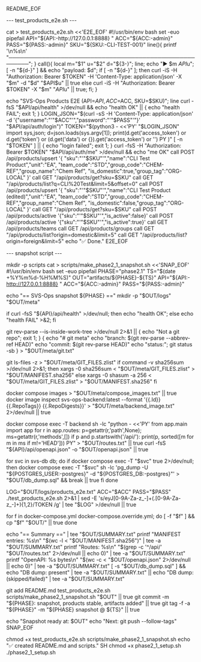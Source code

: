 README_EOF

--- test_products_e2e.sh ---

cat > test_products_e2e.sh <<'E2E_EOF'
#!/usr/bin/env bash
set -euo pipefail
API="${API:-http://127.0.0.1:8888}
"
ACC="${ACC:-admin}"
PASS="${PASS:-admin}"
SKU="${SKU:-CLI-TEST-001}"
line(){ printf '\n%s\n' "────────────────────────────────────────────────────────"; }
call(){ local m="$1" u="$2" d="${3-}"; line; echo "▶ $m $API$u"; [ -n "${d-}" ] && echo "payload: $d";
if [ -n "${d-}" ]; then curl -iS -H "Authorization: Bearer $TOKEN" -H 'Content-Type: application/json' -X "$m" -d "$d" "$API$u" || true
else curl -iS -H "Authorization: Bearer $TOKEN" -X "$m" "$API$u" || true; fi; }

echo "SVS-Ops Products E2E (API=$API, ACC=$ACC, SKU=$SKU)"; line
curl -fsS "$API/api/health" >/dev/null && echo "health OK" || { echo "health FAIL"; exit 1; }
LOGIN_JSON="$(curl -sS -H 'Content-Type: application/json' -d '{"username":"'"$ACC"'","password":"'"$PASS"'"}' "$API/api/auth/login")"
TOKEN="$(python3 - <<'PY' "$LOGIN_JSON"
import sys,json; d=json.loads(sys.argv[1]); print(d.get('access_token') or d.get('token') or (d.get('data') or {}).get('access_token') or '')
PY
)"
[ -n "$TOKEN" ] || { echo "login failed"; exit 1; }
curl -fsS -H "Authorization: Bearer $TOKEN" "$API/api/auth/me" >/dev/null && echo "me OK"
call POST /api/products/upsert '{
"sku":"'"$SKU"'","name":"CLI Test Product","unit":"EA",
"team_code":"STD","group_code":"CHEM-REF","group_name":"Chem Ref",
"is_domestic":true,"group_tag":"ORG-LOCAL"
}'
call GET "/api/products/get?sku=$SKU"
call GET "/api/products/list?q=CLI%20Test&limit=5&offset=0"
call POST /api/products/upsert '{
"sku":"'"$SKU"'","name":"CLI Test Product (edited)","unit":"EA",
"team_code":"STD","group_code":"CHEM-REF","group_name":"Chem Ref",
"is_domestic":false,"group_tag":"ORG-LOCAL"
}'
call GET "/api/products/get?sku=$SKU"
call POST /api/products/active '{"sku":"'"$SKU"'","is_active":false}'
call POST /api/products/active '{"sku":"'"$SKU"'","is_active":true}'
call GET /api/products/teams
call GET /api/products/groups
call GET "/api/products/list?origin=domestic&limit=5"
call GET "/api/products/list?origin=foreign&limit=5"
echo "✅ Done."
E2E_EOF

--- snapshot script ---

mkdir -p scripts
cat > scripts/make_phase2_1_snapshot.sh <<'SNAP_EOF'
#!/usr/bin/env bash
set -euo pipefail
PHASE="phase2.1"
TS="$(date +%Y%m%d-%H%M%S)"
OUT="artifacts/${PHASE}-${TS}"
API="${API:-http://127.0.0.1:8888}
"
ACC="${ACC:-admin}"
PASS="${PASS:-admin}"

echo "== SVS-Ops snapshot ${PHASE} =="
mkdir -p "$OUT/logs" "$OUT/meta"

if curl -fsS "${API}/api/health" >/dev/null; then echo "health OK"; else echo "health FAIL" >&2; fi

git rev-parse --is-inside-work-tree >/dev/null 2>&1 || { echo "Not a git repo"; exit 1; }
{
echo "# git meta"
echo "branch: $(git rev-parse --abbrev-ref HEAD)"
echo "commit: $(git rev-parse HEAD)"
echo "status:"; git status -sb
} > "$OUT/meta/git.txt"

git ls-files -z > "$OUT/meta/GIT_FILES.zlist"
if command -v sha256sum >/dev/null 2>&1; then
xargs -0 sha256sum < "$OUT/meta/GIT_FILES.zlist" > "$OUT/MANIFEST.sha256"
else
xargs -0 shasum -a 256 < "$OUT/meta/GIT_FILES.zlist" > "$OUT/MANIFEST.sha256"
fi

docker compose images > "$OUT/meta/compose_images.txt" || true
docker image inspect svs-ops-backend:latest --format '{{.Id}} {{.RepoTags}} {{.RepoDigests}}' > "$OUT/meta/backend_image.txt" 2>/dev/null || true

docker compose exec -T backend sh -lc "python - <<'PY'
from app.main import app
for r in app.routes:
p=getattr(r,'path',None); ms=getattr(r,'methods',[])
if p and p.startswith('/api/'):
print(p, sorted([m for m in ms if m!='HEAD']))
PY" > "$OUT/routes.txt" || true
curl -fsS "${API}/api/openapi.json" -o "$OUT/openapi.json" || true

for svc in svs-db db; do
if docker compose exec -T "$svc" true 2>/dev/null; then
docker compose exec -T "$svc" sh -lc 'pg_dump -U "${POSTGRES_USER:-postgres}" -d "${POSTGRES_DB:-postgres}"' > "$OUT/db_dump.sql" && break || true
fi
done

LOG="$OUT/logs/products_e2e.txt"
ACC="$ACC" PASS="$PASS" ./test_products_e2e.sh 2>&1 | sed -E 's/eyJ[0-9A-Za-z_-]+(.[0-9A-Za-z_-]+){1,2}/TOKEN /g' | tee "$LOG" >/dev/null || true

for f in docker-compose.yml docker-compose.override.yml; do
[ -f "$f" ] && cp "$f" "$OUT/" || true
done

echo "== Summary ==" | tee "$OUT/SUMMARY.txt"
printf "MANIFEST entries: %s\n" "$(wc -l < "$OUT/MANIFEST.sha256")" | tee -a "$OUT/SUMMARY.txt"
printf "Routes: %s\n" "$(grep -c '^/api/' "$OUT/routes.txt" 2>/dev/null || echo 0)" | tee -a "$OUT/SUMMARY.txt"
printf "OpenAPI: %s bytes\n" "$(wc -c < "$OUT/openapi.json" 2>/dev/null || echo 0)" | tee -a "$OUT/SUMMARY.txt"
[ -s "$OUT/db_dump.sql" ] && echo "DB dump: present" | tee -a "$OUT/SUMMARY.txt" || echo "DB dump: (skipped/failed)" | tee -a "$OUT/SUMMARY.txt"

git add README.md test_products_e2e.sh scripts/make_phase2_1_snapshot.sh "$OUT" || true
git commit -m "${PHASE}: snapshot, products stable, artifacts added" || true
git tag -f -a "${PHASE}" -m "${PHASE} snapshot @ ${TS}" || true

echo "Snapshot ready at: $OUT"
echo "Next: git push --follow-tags"
SNAP_EOF

chmod +x test_products_e2e.sh scripts/make_phase2_1_snapshot.sh
echo "✅ created README.md and scripts."
SH
chmod +x phase2_1_setup.sh
./phase2_1_setup.sh
